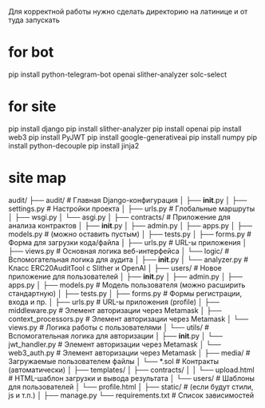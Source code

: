 Для корректной работы нужно сделать директорию на латинице и от туда запускать
# for bot
pip install python-telegram-bot openai slither-analyzer solc-select
# for site
pip install django
pip install slither-analyzer
pip install openai
pip install web3
pip install PyJWT
pip install google-generativeai
pip install numpy
pip install python-decouple
pip install jinja2
# site map
audit/
├── audit/                  # Главная Django-конфигурация
│   ├── __init__.py
│   ├── settings.py         # Настройки проекта
│   ├── urls.py             # Глобальные маршруты
│   ├── wsgi.py
│   └── asgi.py
│
├── contracts/              # Приложение для анализа контрактов
│   ├── __init__.py
│   ├── admin.py
│   ├── apps.py
│   ├── models.py           # (можно оставить пустым)
│   ├── tests.py
│   ├── forms.py            # Форма для загрузки кода/файла
│   ├── urls.py             # URL-ы приложения
│   ├── views.py            # Основная логика веб-интерфейса
│   └── logic/              # Вспомогательная логика для аудита
│       ├── __init__.py
│       └── analyzer.py     # Класс ERC20AuditTool с Slither и OpenAI
│
├── users/                  # Новое приложение для пользователей
│   ├── __init__.py
│   ├── admin.py
│   ├── apps.py
│   ├── models.py           # Модель пользователя (можно расширить стандартную)
│   ├── tests.py
│   ├── forms.py            # Формы регистрации, входа и пр.
│   ├── urls.py              # URL-ы приложения (profile)
│   ├── middleware.py             # Элемент авторизации через Metamask
│   ├── context_processors.py             # Элемент авторизации через Metamask
│   └── views.py            # Логика работы с пользователями
│   └── utils/               # Вспомогательная логика для авторизации
│       ├── __init__.py
│       └── jwt_handler.py     # Элемент авторизации через Metamask
│       └── web3_auth.py     # Элемент авторизации через Metamask
│
├── media/                  # Загружаемые пользователем файлы
│   └── *.sol               # Контракты (автоматически)
│
├── templates/
│   ├── contracts/
│   │   └── upload.html     # HTML-шаблон загрузки и вывода результата
│   └── users/              # Шаблоны для пользователей
│       └── profile.html
│
├── static/                 # (если будут стили, js и т.п.)
│
├── manage.py
└── requirements.txt        # Список зависимостей
